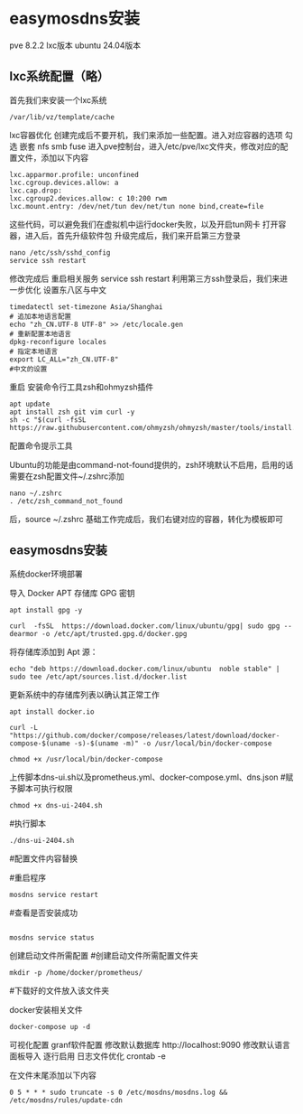 # easymosdns安装
pve  8.2.2
lxc版本 ubuntu 24.04版本

## lxc系统配置（略）
首先我们来安装一个lxc系统
```
/var/lib/vz/template/cache
```
lxc容器优化 创建完成后不要开机，我们来添加一些配置。进入对应容器的选项 勾选 嵌套   nfs   smb fuse 进入pve控制台，进入/etc/pve/lxc文件夹，修改对应的配置文件，添加以下内容
```
lxc.apparmor.profile: unconfined
lxc.cgroup.devices.allow: a
lxc.cap.drop: 
lxc.cgroup2.devices.allow: c 10:200 rwm
lxc.mount.entry: /dev/net/tun dev/net/tun none bind,create=file
```
这些代码，可以避免我们在虚拟机中运行docker失败，以及开启tun网卡
打开容器，进入后，首先升级软件包 升级完成后，我们来开启第三方登录
```
nano /etc/ssh/sshd_config
service ssh restart
```
修改完成后   重启相关服务   service ssh restart 利用第三方ssh登录后，我们来进一步优化 设置东八区与中文
```
timedatectl set-timezone Asia/Shanghai
# 追加本地语言配置
echo "zh_CN.UTF-8 UTF-8" >> /etc/locale.gen
# 重新配置本地语言
dpkg-reconfigure locales
# 指定本地语言
export LC_ALL="zh_CN.UTF-8"
#中文的设置
```
重启
安装命令行工具zsh和ohmyzsh插件
```
apt update
apt install zsh git vim curl -y
sh -c "$(curl -fsSL https://raw.githubusercontent.com/ohmyzsh/ohmyzsh/master/tools/install.sh)"
```
配置命令提示工具

Ubuntu的功能是由command-not-found提供的，zsh环境默认不启用，启用的话需要在zsh配置文件~/.zshrc添加
```
nano ~/.zshrc
. /etc/zsh_command_not_found
```
后，source ~/.zshrc
基础工作完成后，我们右键对应的容器，转化为模板即可

## easymosdns安装
系统docker环境部署

导入 Docker APT 存储库 GPG 密钥

```
apt install gpg -y

curl  -fsSL  https://download.docker.com/linux/ubuntu/gpg| sudo gpg --dearmor -o /etc/apt/trusted.gpg.d/docker.gpg
```

将存储库添加到 Apt 源：

```
echo "deb https://download.docker.com/linux/ubuntu  noble stable" | sudo tee /etc/apt/sources.list.d/docker.list
```

更新系统中的存储库列表以确认其正常工作

```
apt install docker.io
```

```
curl -L "https://github.com/docker/compose/releases/latest/download/docker-compose-$(uname -s)-$(uname -m)" -o /usr/local/bin/docker-compose

chmod +x /usr/local/bin/docker-compose
```



上传脚本dns-ui.sh以及prometheus.yml、docker-compose.yml、dns.json
#赋予脚本可执行权限

```
chmod +x dns-ui-2404.sh
```
#执行脚本
```
./dns-ui-2404.sh
```
#配置文件内容替换

#重启程序
```
mosdns service restart
```

#查看是否安装成功
```

mosdns service status
```

创建启动文件所需配置
#创建启动文件所需配置文件夹
```
mkdir -p /home/docker/prometheus/
```

#下载好的文件放入该文件夹

docker安装相关文件
```
docker-compose up -d
```

可视化配置
granf软件配置
修改默认数据库
http://localhost:9090
修改默认语言
面板导入
逐行启用
日志文件优化
crontab -e


在文件末尾添加以下内容
```
0 5 * * * sudo truncate -s 0 /etc/mosdns/mosdns.log && /etc/mosdns/rules/update-cdn
```
